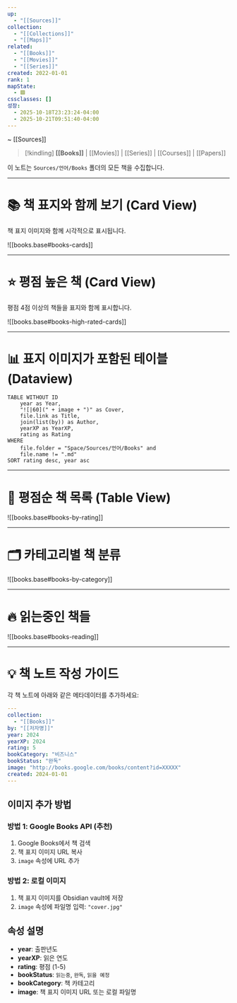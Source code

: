 ```yaml
---
up:
  - "[[Sources]]"
collection:
  - "[[Collections]]"
  - "[[Maps]]"
related:
  - "[[Books]]"
  - "[[Movies]]"
  - "[[Series]]"
created: 2022-01-01
rank: 1
mapState:
  - 🟩
cssclasses: []
성장:
  - 2025-10-18T23:23:24-04:00
  - 2025-10-21T09:51:40-04:00
---
```

~ [[Sources]] 

> [!kindling] **[[Books]]** | [[Movies]] | [[Series]] | [[Courses]] | [[Papers]] 

이 노트는 `Sources/언어/Books` 폴더의 모든 책을 수집합니다.

---

# 📚 책 표지와 함께 보기 (Card View)

책 표지 이미지와 함께 시각적으로 표시됩니다.

![[books.base#books-cards]]

---

# ⭐ 평점 높은 책 (Card View)

평점 4점 이상의 책들을 표지와 함께 표시합니다.

![[books.base#books-high-rated-cards]]

---

# 📊 표지 이미지가 포함된 테이블 (Dataview)

```dataview
TABLE WITHOUT ID
	year as Year,
	"![|60](" + image + ")" as Cover,
	file.link as Title,
	join(list(by)) as Author,
	yearXP as YearXP,
	rating as Rating
WHERE
	file.folder = "Space/Sources/언어/Books" and
	file.name != ".md"
SORT rating desc, year asc
```

---

# 📖 평점순 책 목록 (Table View)

![[books.base#books-by-rating]]

---

# 🗂️ 카테고리별 책 분류

![[books.base#books-by-category]]

---

# 🔥 읽는중인 책들

![[books.base#books-reading]]

---

# 💡 책 노트 작성 가이드

각 책 노트에 아래와 같은 메타데이터를 추가하세요:

```yaml
---
collection:
  - "[[Books]]"
by: "[[저자명]]"
year: 2024
yearXP: 2024
rating: 5
bookCategory: "비즈니스"
bookStatus: "완독"
image: "http://books.google.com/books/content?id=XXXXX"
created: 2024-01-01
---
```

## 이미지 추가 방법

### 방법 1: Google Books API (추천)
1. Google Books에서 책 검색
2. 책 표지 이미지 URL 복사
3. `image` 속성에 URL 추가

### 방법 2: 로컬 이미지
1. 책 표지 이미지를 Obsidian vault에 저장
2. `image` 속성에 파일명 입력: `"cover.jpg"`

## 속성 설명

- **year**: 출판년도
- **yearXP**: 읽은 연도
- **rating**: 평점 (1-5)
- **bookStatus**: `읽는중`, `완독`, `읽을 예정`
- **bookCategory**: 책 카테고리
- **image**: 책 표지 이미지 URL 또는 로컬 파일명
